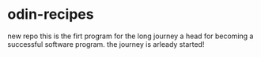 # odin-recipes
new repo
this is the firt program for the long journey a head for becoming a successful software program. the journey is arleady started!
